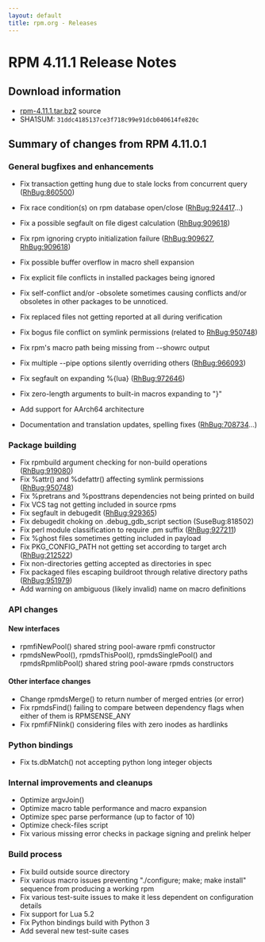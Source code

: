 ```yaml
---
layout: default
title: rpm.org - Releases
---
```


# RPM 4.11.1 Release Notes



## Download information
 * [rpm-4.11.1.tar.bz2](https://ftp.osuosl.org/pub/rpm/releases/rpm-4.11.x/rpm-4.11.1.tar.bz2) source
 * SHA1SUM: `31ddc4185137ce3f718c99e91dcb040614fe820c`

## Summary of changes from RPM 4.11.0.1

### General bugfixes and enhancements
 * Fix transaction getting hung due to stale locks from concurrent
   query ([RhBug:860500](https://bugzilla.redhat.com/show_bug.cgi?id=860500))
 * Fix race condition(s) on rpm database open/close ([RhBug:924417](https://bugzilla.redhat.com/show_bug.cgi?id=924417)...)
 * Fix a possible segfault on file digest calculation ([RhBug:909618](https://bugzilla.redhat.com/show_bug.cgi?id=909618))
 * Fix rpm ignoring crypto initialization failure ([RhBug:909627](https://bugzilla.redhat.com/show_bug.cgi?id=909627), [RhBug:909618](https://bugzilla.redhat.com/show_bug.cgi?id=909618))
 * Fix possible buffer overflow in macro shell expansion
 * Fix explicit file conflicts in installed packages being ignored
 * Fix self-conflict and/or -obsolete sometimes causing conflicts
   and/or obsoletes in other packages to be unnoticed.
 * Fix replaced files not getting reported at all during verification
 * Fix bogus file conflict on symlink permissions (related to [RhBug:950748](https://bugzilla.redhat.com/show_bug.cgi?id=950748))
 * Fix rpm's macro path being missing from --showrc output
 * Fix multiple --pipe options silently overriding others  ([RhBug:966093](https://bugzilla.redhat.com/show_bug.cgi?id=966093))
 * Fix segfault on expanding %{lua} ([RhBug:972646](https://bugzilla.redhat.com/show_bug.cgi?id=972646))
 * Fix zero-length arguments to built-in macros expanding to "}"

 * Add support for AArch64 architecture
 * Documentation and translation updates, spelling fixes ([RhBug:708734](https://bugzilla.redhat.com/show_bug.cgi?id=708734)...)

### Package building
 * Fix rpmbuild argument checking for non-build operations ([RhBug:919080](https://bugzilla.redhat.com/show_bug.cgi?id=919080))
 * Fix %attr() and %defattr() affecting symlink permissions ([RhBug:950748](https://bugzilla.redhat.com/show_bug.cgi?id=950748))
 * Fix %pretrans and %posttrans dependencies not being printed on build
 * Fix VCS tag not getting included in source rpms
 * Fix segfault in debugedit ([RhBug:929365](https://bugzilla.redhat.com/show_bug.cgi?id=929365))
 * Fix debugedit choking on .debug_gdb_script section (SuseBug:818502)
 * Fix perl module classification to require .pm suffix ([RhBug:927211](https://bugzilla.redhat.com/show_bug.cgi?id=927211))
 * Fix %ghost files sometimes getting included in payload
 * Fix PKG_CONFIG_PATH not getting set according to target arch ([RhBug:212522](https://bugzilla.redhat.com/show_bug.cgi?id=212522))
 * Fix non-directories getting accepted as directories in spec
 * Fix packaged files escaping buildroot through relative directory paths
   ([RhBug:951979](https://bugzilla.redhat.com/show_bug.cgi?id=951979))
 * Add warning on ambiguous (likely invalid) name on macro definitions

### API changes

#### New interfaces
 * rpmfiNewPool() shared string pool-aware rpmfi constructor
 * rpmdsNewPool(), rpmdsThisPool(), rpmdsSinglePool() and rpmdsRpmlibPool()
   shared string pool-aware rpmds constructors

#### Other interface changes
 * Change rpmdsMerge() to return number of merged entries (or error)
 * Fix rpmdsFind() failing to compare between dependency flags when either
   of them is RPMSENSE_ANY
 * Fix rpmfiFNlink() considering files with zero inodes as hardlinks

### Python bindings
 * Fix ts.dbMatch() not accepting python long integer objects

### Internal improvements and cleanups
 * Optimize argvJoin()
 * Optimize macro table performance and macro expansion
 * Optimize spec parse performance (up to factor of 10)
 * Optimize check-files script
 * Fix various missing error checks in package signing and prelink helper

### Build process
 * Fix build outside source directory
 * Fix various macro issues preventing  "./configure; make; make install"
   sequence from producing a working rpm
 * Fix various test-suite issues to make it less dependent on configuration
   details
 * Fix support for Lua 5.2
 * Fix Python bindings build with Python 3
 * Add several new test-suite cases
